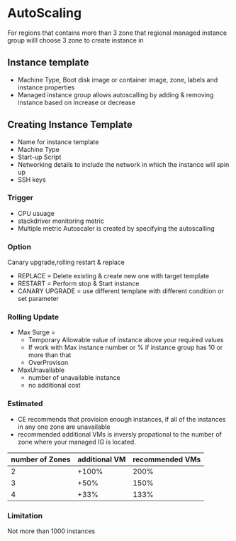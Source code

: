 # AutoScaling

For regions that contains more than 3 zone that regional managed instance group willl choose 3 zone to create instance in 

## Instance template
- Machine Type, Boot disk image or container image, zone, labels and instance properties
- Managed instance group allows autoscalling by adding & removing instance based on increase or decrease

## Creating Instance Template
- Name for instance template
- Machine Type
- Start-up Script
- Networking details to include the network in which the instance will spin up 
- SSH keys 

### Trigger 
- CPU usuage 
- stackdriver monitoring metric 
- Multiple metric
 Autoscaler is created by specifying the autoscalling
 
### Option
Canary upgrade,rolling restart & replace
- REPLACE = Delete existing & create new one with target template
- RESTART = Perform stop & Start instance
- CANARY UPGRADE = use different template with different condition or set parameter


### Rolling Update
- Max Surge = 
  - Temporary Allowable value of instance above your required values
  - If work with Max instance number or % if instance group has 10 or more than that
  - OverProvison
- MaxUnavailable
  - number of unavailable instance 
  - no additional cost 

### Estimated 
- CE recommends that provision enough instances, if all of the instances in any one zone are unavailable
- recommended additional VMs is inversly propational to the number of zone where your managed IG is located.

| number of Zones | additional VM | recommended VMs |
| :-------------- | :------------ | :-------------- |
| 2               | +100%         | 200%            |
| 3               | +50%          | 150%            |
| 4               | +33%          | 133%            |

### Limitation
Not more than 1000 instances